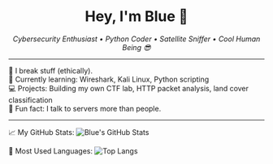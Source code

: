 <h1 align="center">Hey, I'm Blue 👋</h1>

<p align="center">
  <em>Cybersecurity Enthusiast • Python Coder • Satellite Sniffer • Cool Human Being 😎</em>
</p>

---

🔐 I break stuff (ethically).  
🧠 Currently learning: Wireshark, Kali Linux, Python scripting  
💻 Projects: Building my own CTF lab, HTTP packet analysis, land cover classification  
🌱 Fun fact: I talk to servers more than people.

---

📈 My GitHub Stats:
![Blue's GitHub Stats](https://github-readme-stats.vercel.app/api?username=mnibora&show_icons=true&theme=radical)

🧠 Most Used Languages:
![Top Langs](https://github-readme-stats.vercel.app/api/top-langs/?username=mnibora&layout=compact&theme=tokyonight)
